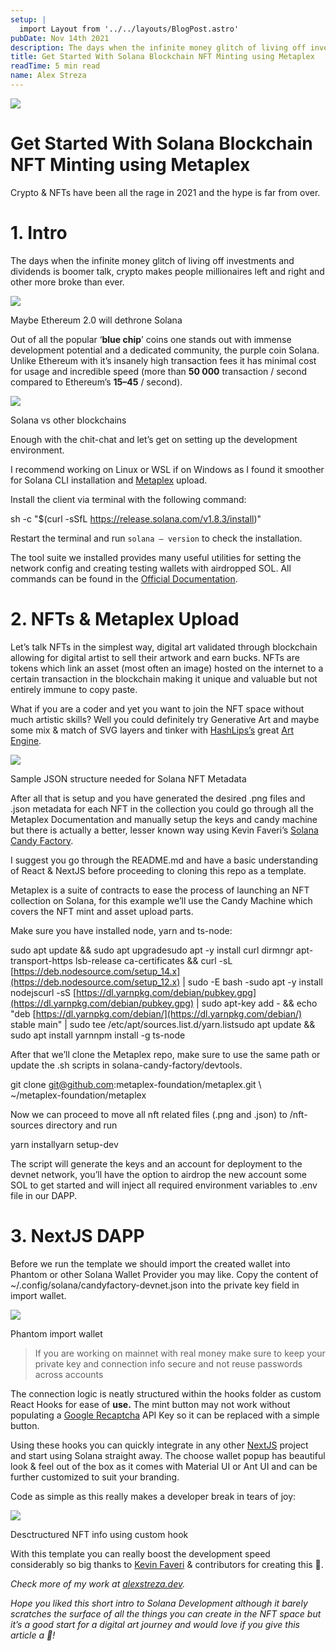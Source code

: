 ```yaml
---
setup: |
  import Layout from '../../layouts/BlogPost.astro'
pubDate: Nov 14th 2021
description: The days when the infinite money glitch of living off investments and dividends is boomer talk, crypto makes people millionaires left and right and other more broke than ever. Out of all the popular…
title: Get Started With Solana Blockchain NFT Minting using Metaplex
readTime: 5 min read
name: Alex Streza
---
```


![](https://miro.medium.com/max/700/1*Ps6DKxfGvaVKPfjME6FzOA.png)

# Get Started With Solana Blockchain NFT Minting using Metaplex

Crypto & NFTs have been all the rage in 2021 and the hype is far from over.

# 1\. Intro

The days when the infinite money glitch of living off investments and dividends is boomer talk, crypto makes people millionaires left and right and other more broke than ever.

![](https://miro.medium.com/max/577/1*8_HC1v162ARBhwfYf2M-Hw.jpeg)

Maybe Ethereum 2.0 will dethrone Solana

Out of all the popular ‘**blue chip**’ coins one stands out with immense development potential and a dedicated community, the purple coin Solana. Unlike Ethereum with it’s insanely high transaction fees it has minimal cost for usage and incredible speed (more than **50 000** transaction / second compared to Ethereum’s **15–45** / second).

![](https://miro.medium.com/max/700/0*LwVdt_8ogBmgGuQX)

Solana vs other blockchains

Enough with the chit-chat and let’s get on setting up the development environment.

I recommend working on Linux or WSL if on Windows as I found it smoother for Solana CLI installation and [Metaplex](https://metaplex.com/) upload.

Install the client via terminal with the following command:

sh -c "$(curl -sSfL https://release.solana.com/v1.8.3/install)"

Restart the terminal and run `solana — version` to check the installation.

The tool suite we installed provides many useful utilities for setting the network config and creating testing wallets with airdropped SOL. All commands can be found in the [Official Documentation](https://docs.solana.com/cli/conventions).

# 2\. NFTs & Metaplex Upload

Let’s talk NFTs in the simplest way, digital art validated through blockchain allowing for digital artist to sell their artwork and earn bucks. NFTs are tokens which link an asset (most often an image) hosted on the internet to a certain transaction in the blockchain making it unique and valuable but not entirely immune to copy paste.

What if you are a coder and yet you want to join the NFT space without much artistic skills? Well you could definitely try Generative Art and maybe some mix & match of SVG layers and tinker with [HashLips’s](https://www.youtube.com/channel/UC1LV4_VQGBJHTJjEWUmy8nA) great [Art Engine](https://github.com/HashLips/hashlips_art_engine).

![](https://miro.medium.com/max/700/1*zzbRNfz3u89BtCycabkx5w.png)

Sample JSON structure needed for Solana NFT Metadata

After all that is setup and you have generated the desired .png files and .json metadata for each NFT in the collection you could go through all the Metaplex Documentation and manually setup the keys and candy machine but there is actually a better, lesser known way using Kevin Faveri’s [Solana Candy Factory](https://github.com/kevinfaveri/solana-candy-factory).

I suggest you go through the README.md and have a basic understanding of React & NextJS before proceeding to cloning this repo as a template.

Metaplex is a suite of contracts to ease the process of launching an NFT collection on Solana, for this example we’ll use the Candy Machine which covers the NFT mint and asset upload parts.

Make sure you have installed node, yarn and ts-node:

sudo apt update && sudo apt upgradesudo apt -y install curl dirmngr apt-transport-https lsb-release ca-certificates && curl -sL [https://deb.nodesource.com/setup_14.x](https://deb.nodesource.com/setup_12.x) | sudo -E bash -sudo apt -y install nodejscurl -sS [https://dl.yarnpkg.com/debian/pubkey.gpg](https://dl.yarnpkg.com/debian/pubkey.gpg) | sudo apt-key add - && echo "deb [https://dl.yarnpkg.com/debian/](https://dl.yarnpkg.com/debian/) stable main" | sudo tee /etc/apt/sources.list.d/yarn.listsudo apt update && sudo apt install yarnnpm install -g ts-node

After that we’ll clone the Metaplex repo, make sure to use the same path or update the .sh scripts in solana-candy-factory/devtools.

git clone git@github.com:metaplex-foundation/metaplex.git \\  
 ~/metaplex-foundation/metaplex

Now we can proceed to move all nft related files (.png and .json) to /nft-sources directory and run

yarn installyarn setup-dev

The script will generate the keys and an account for deployment to the devnet network, you’ll have the option to airdrop the new account some SOL to get started and will inject all required environment variables to .env file in our DAPP.

# **3\. NextJS DAPP**

Before we run the template we should import the created wallet into Phantom or other Solana Wallet Provider you may like. Copy the content of ~/.config/solana/candyfactory-devnet.json into the private key field in import wallet.

![](https://miro.medium.com/max/358/1*xXtHw9eWCMRriIRGfe8PFA.png)

Phantom import wallet

> If you are working on mainnet with real money make sure to keep your private key and connection info secure and not reuse passwords across accounts

The connection logic is neatly structured within the hooks folder as custom React Hooks for ease of **use.** The mint button may not work without populating a [Google Recaptcha](https://www.google.com/recaptcha/about/) API Key so it can be replaced with a simple button.

Using these hooks you can quickly integrate in any other [NextJS](https://nextjs.org/) project and start using Solana straight away. The choose wallet popup has beautiful look & feel out of the box as it comes with Material UI or Ant UI and can be further customized to suit your branding.

Code as simple as this really makes a developer break in tears of joy:

![](https://miro.medium.com/max/700/1*pKhpEAz1tj-dxXX_7EyVWg.png)

Desctructured NFT info using custom hook

With this template you can really boost the development speed considerably so big thanks to [Kevin Faveri](https://twitter.com/kevcode_) & contributors for creating this 🚀.

_Check more of my work at_ [_alexstreza.dev_](https://www.alexstreza.dev/)_._

_Hope you liked this short intro to Solana Development although it barely scratches the surface of all the things you can create in the NFT space but it’s a good start for a digital art journey and would love if you give this article a 👏!_
